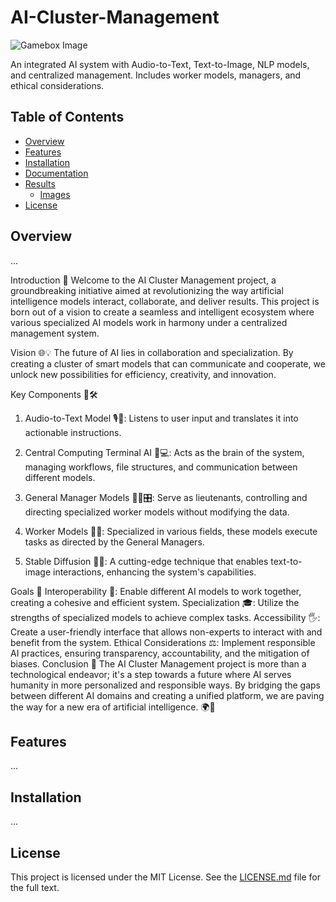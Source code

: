# AI-Cluster-Management

![Gamebox Image](https://example.com/path/to/gamebox.png)

An integrated AI system with Audio-to-Text, Text-to-Image, NLP models, and centralized management. Includes worker models, managers, and ethical considerations.
## Table of Contents
- [Overview](#overview)
- [Features](#features)
- [Installation](#installation)
- [Documentation](./Docs)
- [Results](./Results)
  - [Images](./Results/Images)
- [License](#license)

## Overview
...

Introduction 🚀
Welcome to the AI Cluster Management project, a groundbreaking initiative aimed at revolutionizing the way artificial intelligence models interact, collaborate, and deliver results. This project is born out of a vision to create a seamless and intelligent ecosystem where various specialized AI models work in harmony under a centralized management system.

Vision 🌐💡
The future of AI lies in collaboration and specialization. By creating a cluster of smart models that can communicate and cooperate, we unlock new possibilities for efficiency, creativity, and innovation.

Key Components 🧠🛠️
1. Audio-to-Text Model 🎙️📝:
Listens to user input and translates it into actionable instructions.

2. Central Computing Terminal AI 🧠💻:
Acts as the brain of the system, managing workflows, file structures, and communication between different models.

3. General Manager Models 👮‍♂️🎛️:
Serve as lieutenants, controlling and directing specialized worker models without modifying the data.

4. Worker Models 🤖🔧:
Specialized in various fields, these models execute tasks as directed by the General Managers.

5. Stable Diffusion 📜🎨:
A cutting-edge technique that enables text-to-image interactions, enhancing the system's capabilities.

Goals 🎯
Interoperability 🧩: Enable different AI models to work together, creating a cohesive and efficient system.
Specialization 🎓: Utilize the strengths of specialized models to achieve complex tasks.
Accessibility 🖐️: Create a user-friendly interface that allows non-experts to interact with and benefit from the system.
Ethical Considerations ⚖️: Implement responsible AI practices, ensuring transparency, accountability, and the mitigation of biases.
Conclusion 🌟
The AI Cluster Management project is more than a technological endeavor; it's a step towards a future where AI serves humanity in more personalized and responsible ways. By bridging the gaps between different AI domains and creating a unified platform, we are paving the way for a new era of artificial intelligence. 🌍💫



## Features
...

## Installation
...

## License
This project is licensed under the MIT License. See the [LICENSE.md](LICENSE.md) file for the full text.
